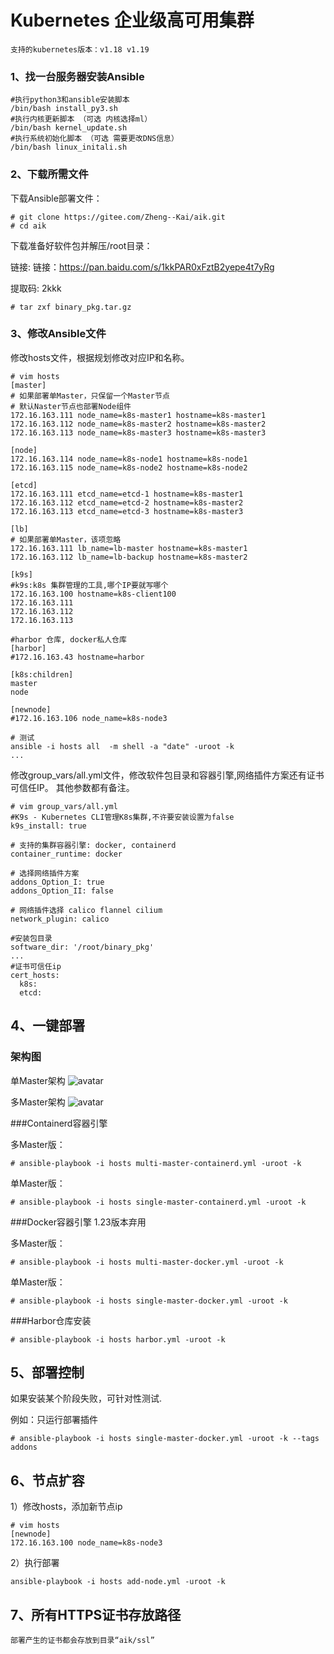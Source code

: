 # Kubernetes 企业级高可用集群
``` 
支持的kubernetes版本：v1.18 v1.19
```
### 1、找一台服务器安装Ansible
```
#执行python3和ansible安装脚本
/bin/bash install_py3.sh
#执行内核更新脚本 （可选 内核选择ml）
/bin/bash kernel_update.sh
#执行系统初始化脚本 （可选 需要更改DNS信息）
/bin/bash linux_initali.sh
```
### 2、下载所需文件

下载Ansible部署文件：

```
# git clone https://gitee.com/Zheng--Kai/aik.git
# cd aik
```

下载准备好软件包并解压/root目录：

链接: 链接：https://pan.baidu.com/s/1kkPAR0xFztB2yepe4t7yRg

提取码: 2kkk

```
# tar zxf binary_pkg.tar.gz
```
### 3、修改Ansible文件

修改hosts文件，根据规划修改对应IP和名称。

```
# vim hosts
[master]
# 如果部署单Master，只保留一个Master节点
# 默认Naster节点也部署Node组件
172.16.163.111 node_name=k8s-master1 hostname=k8s-master1
172.16.163.112 node_name=k8s-master2 hostname=k8s-master2
172.16.163.113 node_name=k8s-master3 hostname=k8s-master3

[node]
172.16.163.114 node_name=k8s-node1 hostname=k8s-node1
172.16.163.115 node_name=k8s-node2 hostname=k8s-node2

[etcd]
172.16.163.111 etcd_name=etcd-1 hostname=k8s-master1
172.16.163.112 etcd_name=etcd-2 hostname=k8s-master2
172.16.163.113 etcd_name=etcd-3 hostname=k8s-master3

[lb]
# 如果部署单Master，该项忽略
172.16.163.111 lb_name=lb-master hostname=k8s-master1
172.16.163.112 lb_name=lb-backup hostname=k8s-master2

[k9s]
#k9s:k8s 集群管理的工具,哪个IP要就写哪个
172.16.163.100 hostname=k8s-client100
172.16.163.111
172.16.163.112
172.16.163.113

#harbor 仓库, docker私人仓库
[harbor]
#172.16.163.43 hostname=harbor

[k8s:children]
master
node

[newnode]
#172.16.163.106 node_name=k8s-node3

# 测试
ansible -i hosts all  -m shell -a "date" -uroot -k
...
```
修改group_vars/all.yml文件，修改软件包目录和容器引擎,网络插件方案还有证书可信任IP。
其他参数都有备注。
```
# vim group_vars/all.yml
#K9s - Kubernetes CLI管理K8s集群,不许要安装设置为false
k9s_install: true

# 支持的集群容器引擎: docker, containerd
container_runtime: docker

# 选择网络插件方案 
addons_Option_I: true
addons_Option_II: false

# 网络插件选择 calico flannel cilium
network_plugin: calico

#安装包目录
software_dir: '/root/binary_pkg'
...
#证书可信任ip
cert_hosts:
  k8s:
  etcd:
```
## 4、一键部署
### 架构图
单Master架构
![avatar](https://images.gitee.com/uploads/images/2021/0225/170713_ee8dbfa8_8721850.jpeg "single-master.jpg")

多Master架构
![avatar](https://images.gitee.com/uploads/images/2021/0225/170745_b7ba1da3_8721850.jpeg "multi-master.jpg")

###Containerd容器引擎 

多Master版：
```
# ansible-playbook -i hosts multi-master-containerd.yml -uroot -k
```
单Master版：
```
# ansible-playbook -i hosts single-master-containerd.yml -uroot -k
```

###Docker容器引擎 1.23版本弃用

多Master版：
```
# ansible-playbook -i hosts multi-master-docker.yml -uroot -k
```
单Master版：
```
# ansible-playbook -i hosts single-master-docker.yml -uroot -k
```
###Harbor仓库安装
```
# ansible-playbook -i hosts harbor.yml -uroot -k
```
## 5、部署控制
如果安装某个阶段失败，可针对性测试.

例如：只运行部署插件
```
# ansible-playbook -i hosts single-master-docker.yml -uroot -k --tags addons
```

## 6、节点扩容
1）修改hosts，添加新节点ip
```
# vim hosts
[newnode]
172.16.163.100 node_name=k8s-node3
```
2）执行部署
```
ansible-playbook -i hosts add-node.yml -uroot -k
```
## 7、所有HTTPS证书存放路径
```
部署产生的证书都会存放到目录“aik/ssl”
```